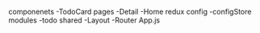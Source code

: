 componenets
    -TodoCard
pages
    -Detail
    -Home
redux
    config
        -configStore
    modules
        -todo
shared
    -Layout
    -Router
App.js